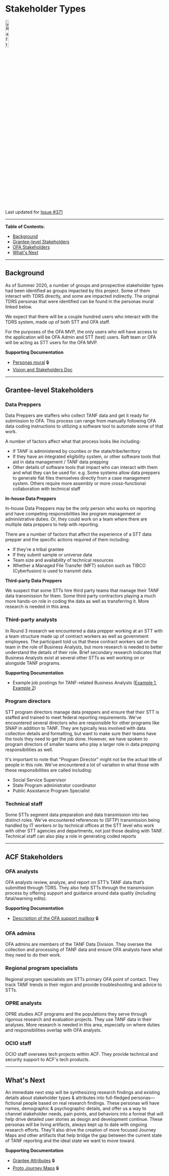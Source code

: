 # Stakeholder Types

<img src="https://goraft.tech/assets/logo.png" width="15%" height="auto" alt="Raft LLC Logo">

Last updated for [Issue #371](https://github.com/raft-tech/TANF-app/issues/371)

---

**Table of Contents:**

- [Background](#background)
- [Grantee-level Stakeholders](#grantee-level-stakeholders)
- [OFA Stakeholders](#ofa-stakeholders)
- [What's Next](#whats-next)

---

## Background

As of Summer 2020, a number of groups and prospective stakeholder types had been identified as groups impacted by this project. Some of them interact with TDRS directly, and some are impacted indirectly. The original TDRS personas that were identified can be found in the personas mural linked below.

We expect that there will be a couple hundred users who interact with the TDRS system, made up of both STT and OFA staff.

For the purposes of the OFA MVP, the only users who will have access to the application will be OFA Admin and STT (test) users.  Raft team or OFA will be acting as STT users for the OFA MVP.

**Supporting Documentation**

- [Personas mural](https://app.mural.co/t/officeoffamilyassistance2744/m/gsa6/1592254280716/2ae8293a3233a95941d548cda4f373faab96b40b) :lock:
- [Vision and Stakeholders Doc](https://github.com/HHS/TANF-app/blob/main/docs/Product-Strategy/Vision-and-Stakeholders.md)

---

## Grantee-level Stakeholders

### Data Preppers

Data Preppers are staffers who collect TANF data and get it ready for submission to OFA. This process can range from manually following OFA data coding instructions to utilizing a software tool to automate some of that work.

A number of factors affect what that process looks like including:

- If TANF is administered by counties or the state/tribe/territory
- If they have an integrated eligibility system, or other software tools that aid in data management / TANF data prepping
- Other details of software tools that impact who can interact with them and what they can be used for. e.g. Some systems allow data preppers to generate flat files themselves directly from a case management system. Others require more assembly or more cross-functional collaboration with technical staff

**In-house Data Preppers**

In-house Data Preppers may be the only person who works on reporting and have competing responsibilities like program management or administrative duties. Or, they could work on a team where there are multiple data preppers to help with reporting.

There are a number of factors that affect the experience of a STT data prepper and the specific actions required of them including:

- If they're a tribal grantee
- If they submit sample or universe data
- Team size and availability of technical resources
- Whether a Managed File Transfer (MFT) solution such as TIBCO (Cyberfusion) is used to transmit data.

**Third-party Data Preppers**

We suspect that some STTs hire third party teams that manage their TANF data transmission for them. Some third party contractors playing a much more hands-on role in coding the data as well as transferring it. More research is needed in this area. 



### Third-party analysts

In Round 3 research we encountered a data prepper working at an STT with a team structure made up of contract workers as well as government employees. The participant told us that these contract workers sat on the team in the role of Business Analysts, but more research is needed to better understand the details of their role. Brief secondary research indicates that Business Analysts exist at several other STTs as well working on or alongside TANF programs.

**Supporting Documentation**

- Example job postings for TANF-related Business Analysts ([Example 1](https://agency.governmentjobs.com/dhsgeorgia/job_bulletin.cfm?jobID=2165694&sharedWindow=0), [Example 2](https://jobs.accaglobal.com/job/7832579/medicaid-business-analyst-snap-tanf-/))



### Program directors

STT program directors manage data preppers and ensure that their STT is staffed and trained to meet federal reporting requirements. We've encountered several directors who are responsible for other programs like SNAP in addition to TANF. They are typically less involved with data collection details and formatting, but want to make sure their teams have the tools they need to get the job done. However, we have spoken to program directors of smaller teams who play a larger role in data prepping responsibilities as well.

It's important to note that "Program Director" might not be the actual title of people in this role. We've encountered a lot of variation in what those with these responsibilities are called including:

- Social Service Supervisor
- State Program administrator coordinator
- Public Assistance Program Specialist



### Technical staff

Some STTs segment data preparation and data transmission into two distinct roles. We've encountered references to (SFTP) transmission being handled by IT workers or by technical offices at the STT level who work with other STT agencies and departments, not just those dealing with TANF. Technical staff can also play a role in generating coded reports 

---

## ACF Stakeholders

### OFA analysts

OFA analysts review, analyze, and report on STT’s TANF data that’s submitted through TDRS. They also help STTs through the transmission process by offering support and guidance around data quality (including fatal/warning edits). 

**Supporting Documentation**

- [Description of the OFA support mailbox](<https://hhsgov.sharepoint.com/:w:/r/sites/TANFDataPortalOFA-UserResearch/Shared%20Documents/User%20Research/OFA%20Resource%20Mailbox%20notes.docx?d=w2542a110040b44c1b82706a54c6ec9f2&csf=1&web=1&e=O5meXQ>) :lock:



### OFA admins

OFA admins are members of the TANF Data Division. They oversee the collection and processing of TANF data and ensure OFA analysts have what they need to do their work.



### Regional program specialists

Regional program specialists are STTs primary OFA point of contact. They track TANF trends in their region and provide troubleshooting and advice to STTs.



### OPRE analysts

OPRE studies ACF programs and the populations they serve through rigorous research and evaluation projects. They use TANF data in their analyses. More research is needed in this area, especially on where duties and responsibilities overlap with OFA analysts.



### OCIO staff

OCIO staff oversees tech projects within ACF. They provide technical and security support to ACF's tech products.



---

## What's Next

An immediate next step will be synthesizing research findings and existing details about stakeholder types & attributes into full-fledged personas—fictional people based on real research findings. These personas will have names, demographic & psychographic details, and offer us a way to channel stakeholder needs, pain points, and behaviors into a format that will help drive detailed user stories as design and development continue. These personas will be living artifacts, always kept up to date with ongoing research efforts. They'll also drive the creation of more focused Journey Maps and other artifacts that help bridge the gap between the current state of TANF reporting and the ideal state we want to move toward.

**Supporting Documentation**

- [Grantee Attributes](<https://hhsgov.sharepoint.com/:x:/r/sites/TANFDataPortalOFA-UserResearch/_layouts/15/WopiFrame2.aspx?sourcedoc=%7Be83f84f1-71a0-459f-80a4-0d39bc250be9%7D&action=view&cid=f2e656cb-9245-4f02-af6d-2d7e1db6573d>) 🔒
- [Proto Journey Maps](https://app.mural.co/t/officeoffamilyassistance2744/m/officeoffamilyassistance2744/1608238114372/191c53b8ef538838bc8c179daa238dd5c5dcc9e8) :lock:





